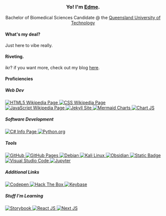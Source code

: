 <h3 align="center">Yo! I'm <a target="_blank" href="https://edamame-v.github.io/about">Edme</a>.</h3>
<p align="center">
    Bachelor of Biomedical Sciences Candidate @ the <a rel="nofollow noopener noreferrer" target="_blank" href="https://qut.edu.au">Queensland University of Technology</a>
</p>

#### What's my deal?
Just here to vibe really.

#### Riveting.
ikr? if you want more, check out my blog [here](https://edamame-v.github.io/about).

#### Proficiencies
<!-- Made using https://shields.io/badges with the following parameters:
    badgeContent: {thing}-#{colour}
    style: for-the-badge
    logoColor: #ffffff

    Logos and Colors from https://simpleicons.org/
-->
<h5>Web Dev</h5>
<a class="badge" href="https://en.wikipedia.org/wiki/HTML5">
    <img alt="HTML5 Wikipedia Page" src="https://img.shields.io/badge/HTML5-%23E34F26?style=for-the-badge&logo=html5&logoColor=%23ffffff">
</a>
<a href="https://en.wikipedia.org/wiki/CSS">
    <img alt="CSS Wikipedia Page" src="https://img.shields.io/badge/CSS3-%231572B6?style=for-the-badge&logo=css3&logoColor=%23ffffff">
</a>
<a href="https://en.wikipedia.org/wiki/JavaScript">
    <img alt="JavaScript Wikipedia Page" src="https://img.shields.io/badge/Javascript-%23F7DF1E?style=for-the-badge&logo=javascript&logoColor=%23ffffff">
</a>
<a href="https://jekyllrb.com/">
    <img alt="Jekyll Site" src="https://img.shields.io/badge/Jekyll-%23CC0000?style=for-the-badge&logo=jekyll&logoColor=%23ffffff">
</a>
<a href="https://mermaid.live">
    <img alt="Mermaid Charts" src="https://img.shields.io/badge/Mermaid-%23FF3670?style=for-the-badge&logo=mermaid&logoColor=%23ffffff">
</a>
<a href="https://www.chartjs.org/">
    <img alt="Chart JS" src="https://img.shields.io/badge/Chart%20JS-%23FF6384?style=for-the-badge&logo=chart.js&logoColor=%23ffffff">
</a>

<h5>Software Development</h5>
<a href="https://dotnet.microsoft.com/en-us/languages/csharp">
    <img alt="C# Info Page" src="https://img.shields.io/badge/C%23-%23512BD4?style=for-the-badge&logo=c%23&logoColor=%23ffffff">
</a>
<a href="https://www.python.org/">
    <img alt="Python.org" src="https://img.shields.io/badge/Python-%233776AB?style=for-the-badge&logo=python&logoColor=%23ffffff">
</a>

<h5>Tools</h5>
<a href="https://www.github.com">
    <img alt="GitHub" src="https://img.shields.io/badge/GitHub-%23181717?style=for-the-badge&logo=github&logoColor=%23ffffff">
</a>
<a href="https://pages.github.com/">
    <img alt="GitHub Pages" src="https://img.shields.io/badge/GitHub%20Pages-%23222222?style=for-the-badge&logo=github%20pages&logoColor=%23ffffff">
</a>
<a href="https://www.debian.org">
    <img alt="Debian" src="https://img.shields.io/badge/Debian-%23A81D33?style=for-the-badge&logo=debian&logoColor=%23ffffff">
</a>
<a href="https://www.kali.org/">
    <img alt="Kali Linux" src="https://img.shields.io/badge/Kali-%23557C94?style=for-the-badge&logo=kali%20linux&logoColor=%23ffffff">
</a>
<a href="https://obsidian.md/">
    <img alt="Obsidian" src="https://img.shields.io/badge/Obsidian-%237C3AED?style=for-the-badge&logo=obsidian&logoColor=%23ffffff">
</a>
<a href="https://git-scm.com/">
    <img alt="Static Badge" src="https://img.shields.io/badge/Git-%23F05032?style=for-the-badge&logo=git&logoColor=%23ffffff">
</a>
<a href="https://code.visualstudio.com/">
    <img alt="Visual Studio Code" src="https://img.shields.io/badge/VS%20Code-%23007ACC?style=for-the-badge&logo=visual%20studio%20code&logoColor=%23ffffff">
</a>
<a href="https://rust-lang.github.io/mdBook/index.html">
    <img= alt="mdBook" src="https://img.shields.io/badge/mDBOOK-%23000000?style=for-the-badge&logo=mdbook&logoColor=%23ffffff">
</a>
<a href="https://jupyter.org/">
    <img alt="Jupyter" src="https://img.shields.io/badge/Jupyter-%23F37626?style=for-the-badge&logo=jupyter&logoColor=%23ffffff">
</a>

<h5>Additional Links</h5>
<a href="https://codepen.io/edamame-v">
    <img alt="Codepen" src="https://img.shields.io/badge/Codepen-%23000000?style=for-the-badge&logo=codepen&logoColor=%23ffffff">
</a>
<a href="https://app.hackthebox.com/users/1744080">
    <img alt="Hack The Box" src="https://img.shields.io/badge/HackTheBox-%239FEF00?style=for-the-badge&logo=hackthebox&logoColor=%23ffffff">
</a>
<a href="https://keybase.io/edamamev"> 
    <img alt="Keybase" src="https://img.shields.io/badge/KeyBase-%2333A0FF?style=for-the-badge&logo=keybase&logoColor=%23ffffff">
</a>
<h5>Stuff I'm Learning</h5>
<a href="https://storybook.js.org/">
    <img alt="Storybook" src="https://img.shields.io/badge/Storybook-%23FF4785?style=for-the-badge&logo=storybook&logoColor=%23ffffff">
</a>
<a href="https://react.dev/">
    <img alt="React JS" src="https://img.shields.io/badge/React--JS-%2361DAFB?style=for-the-badge&logo=react&logoColor=%23ffffff">
</a>
<a href="https://nextjs.org/">
    <img alt="Next JS" src="https://img.shields.io/badge/Next--JS-%23000000?style=for-the-badge&logo=next.js&logoColor=%23ffffff">
</a>
